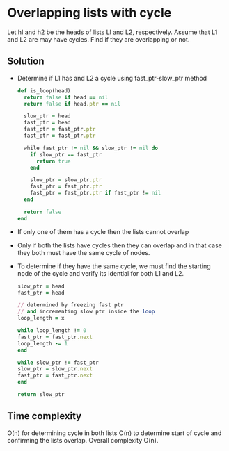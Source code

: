 # Overlapping lists with cycle
Let hI and h2 be the heads of lists Ll and L2, respectively. Assume that L1 and L2 are may have cycles. Find if they are overlapping or not.

## Solution
- Determine if L1 has and L2 a cycle using fast_ptr-slow_ptr method
    ```ruby
    def is_loop(head)
      return false if head == nil
      return false if head.ptr == nil

      slow_ptr = head
      fast_ptr = head
      fast_ptr = fast_ptr.ptr
      fast_ptr = fast_ptr.ptr

      while fast_ptr != nil && slow_ptr != nil do
        if slow_ptr == fast_ptr
          return true
        end

        slow_ptr = slow_ptr.ptr
        fast_ptr = fast_ptr.ptr
        fast_ptr = fast_ptr.ptr if fast_ptr != nil
      end

      return false
  end
    ```

- If only one of them has a cycle then the lists cannot overlap
- Only if both the lists have cycles then they can overlap and in that case they both must have the same cycle of nodes.
- To determine if they have the same cycle, we must find the starting node of the cycle and verify its idential for both L1 and L2.
    ```ruby
  slow_ptr = head
  fast_ptr = head

  // determined by freezing fast ptr
  // and incrementing slow ptr inside the loop
  loop_length = x

  while loop_length != 0
    fast_ptr = fast_ptr.next
    loop_length -= 1
  end

  while slow_ptr != fast_ptr
    slow_ptr = slow_ptr.next
    fast_ptr = fast_ptr.next
  end

  return slow_ptr
  ```

## Time complexity
O(n) for determining cycle in both lists
O(n) to determine start of cycle and confirming the lists overlap.
Overall complexity O(n).
